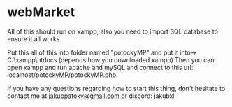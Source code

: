 # webMarket
All of this should run on xampp, also you need to import SQL database to ensure it all works.

Put this all of this into folder named "potockyMP" and put it into-> C:\xampp\htdocs (depends how you downloaded xampp)
Then you can open xampp and run apache and mySQL and connect to this url: localhost/potockyMP/potockyMP.php

If you have any questions regarding how to start this thing, don't hesitate to contact me at jakubpatoky@gmail.com or discord: jakubxl
